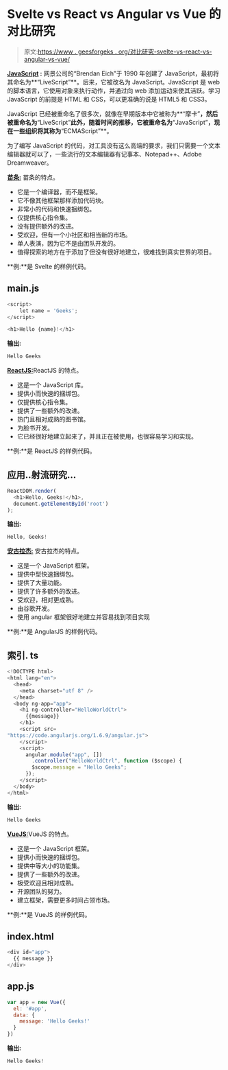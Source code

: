 # Svelte vs React vs Angular vs Vue 的对比研究

> 原文:[https://www . geesforgeks . org/对比研究-svelte-vs-react-vs-angular-vs-vue/](https://www.geeksforgeeks.org/comparative-study-of-svelte-vs-react-vs-angular-vs-vue/)

**[JavaScript](https://www.geeksforgeeks.org/javascript-tutorial/) :** 网景公司的“Brendan Eich”于 1990 年创建了 JavaScript，最初将其命名为**“LiveScript”**。后来，它被改名为 JavaScript。JavaScript 是 web 的脚本语言，它使用对象来执行动作，并通过向 web 添加运动来使其活跃。学习 JavaScript 的前提是 HTML 和 CSS，可以更准确的说是 HTML5 和 CSS3。

JavaScript 已经被重命名了很多次，就像在早期版本中它被称为**“摩卡”**，然后被重命名为**“LiveScript”**此外，随着时间的推移，它被重命名为**“JavaScript”**，现在一些组织将其称为**“ECMAScript”**。

为了编写 JavaScript 的代码，对工具没有这么高端的要求，我们只需要一个文本编辑器就可以了，一些流行的文本编辑器有记事本、Notepad++、Adobe Dreamweaver。

[**苗条:**](https://www.geeksforgeeks.org/svelte-introduction-and-installation/) 苗条的特点。

*   它是一个编译器，而不是框架。
*   它不像其他框架那样添加代码块。
*   非常小的代码和快速捆绑包。
*   仅提供核心指令集。
*   没有提供额外的改进。
*   受欢迎，但有一个小社区和相当新的市场。
*   单人表演，因为它不是由团队开发的。
*   值得探索的地方在于添加了但没有很好地建立，很难找到真实世界的项目。

**例:**是 Svelte 的样例代码。

## main.js

```js
<script>
    let name = 'Geeks';
</script>

<h1>Hello {name}!</h1>
```

**输出:**

```js
Hello Geeks
```

[**ReactJS:**](https://www.geeksforgeeks.org/react-js-introduction-working/)ReactJS 的特点。

*   这是一个 JavaScript 库。
*   提供小而快速的捆绑包。
*   仅提供核心指令集。
*   提供了一些额外的改进。
*   热门且相对成熟的图书馆。
*   为脸书开发。
*   它已经很好地建立起来了，并且正在被使用，也很容易学习和实现。

**例:**是 ReactJS 的样例代码。

## 应用..射流研究…

```js
ReactDOM.render(
  <h1>Hello, Geeks!</h1>,
  document.getElementById('root')
);
```

**输出:**

```js
Hello, Geeks!
```

[**安古拉杰:**](https://www.geeksforgeeks.org/introduction-to-angularjs/) 安古拉杰的特点。

*   这是一个 JavaScript 框架。
*   提供中型快速捆绑包。
*   提供了大量功能。
*   提供了许多额外的改进。
*   受欢迎，相对更成熟。
*   由谷歌开发。
*   使用 angular 框架很好地建立并容易找到项目实现

**例:**是 AngularJS 的样例代码。

## 索引. ts

```js
<!DOCTYPE html>
<html lang="en">
  <head>
    <meta charset="utf 8" />
  </head>
  <body ng-app="app">
    <h1 ng-controller="HelloWorldCtrl">
      {{message}}
    </h1>
    <script src=
"https://code.angularjs.org/1.6.9/angular.js">
    </script>
    <script>
      angular.module("app", [])
        .controller("HelloWorldCtrl", function ($scope) {
        $scope.message = "Hello Geeks";
      });
    </script>
  </body>
</html>
```

**输出:**

```js
Hello Geeks
```

[**VueJS:**](https://www.geeksforgeeks.org/vue-js-introduction-installation/)VueJS 的特点。

*   这是一个 JavaScript 框架。
*   提供小而快速的捆绑包。
*   提供中等大小的功能集。
*   提供了一些额外的改进。
*   极受欢迎且相对成熟。
*   开源团队的努力。
*   建立框架，需要更多时间占领市场。

**例:**是 VueJS 的样例代码。

## index.html

```js
<div id="app">
  {{ message }}
</div>
```

## app.js

```js
var app = new Vue({
  el: '#app',
  data: {
    message: 'Hello Geeks!'
  }
})
```

**输出:**

```js
Hello Geeks!
```